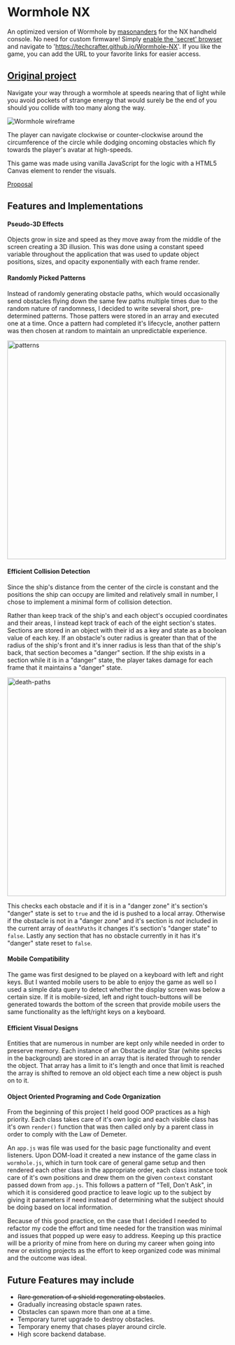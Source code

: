 # Wormhole NX

An optimized version of Wormhole by [masonanders](https://github.com/masonanders) for the NX handheld console. No need for custom firmware! Simply [enable the 'secret' browser](https://switchbru.com/dns) and navigate to 'https://techcrafter.github.io/Wormhole-NX'. If you like the game, you can add the URL to your favorite links for easier access.

## [Original project](https://github.com/masonanders/Wormhole)

Navigate your way through a wormhole at speeds nearing that of light while you avoid pockets of strange energy that would surely be the end of you should you collide with too many along the way.

![Wormhole wireframe](./docs/screenshots/gameplay.gif)

The player can navigate clockwise or counter-clockwise around the circumference of the circle while dodging oncoming obstacles which fly towards the player's avatar at high-speeds.

This game was made using vanilla JavaScript for the logic with a HTML5 Canvas element to render the visuals.

[Proposal](./docs/proposal.md)

## Features and Implementations

#### Pseudo-3D Effects

Objects grow in size and speed as they move away from the middle of the screen creating a 3D illusion. This was done using a constant speed variable throughout the application that was used to update object positions, sizes, and opacity exponentially with each frame render.

#### Randomly Picked Patterns

Instead of randomly generating obstacle paths, which would occasionally send obstacles flying down the same few paths multiple times due to the random nature of randomness, I decided to write several short, pre-determined patterns. Those patters were stored in an array and executed one at a time. Once a pattern had completed it's lifecycle, another pattern was then chosen at random to maintain an unpredictable experience.

<img src="./docs/screenshots/patterns.png" alt="patterns" width="500"/>

#### Efficient Collision Detection

Since the ship's distance from the center of the circle is constant and the positions the ship can occupy are limited and relatively small in number, I chose to implement a minimal form of collision detection.


Rather than keep track of the ship's and each object's occupied coordinates and their areas, I instead kept track of each of the eight section's states. Sections are stored in an object with their id as a key and state as a boolean value of each key. If an obstacle's outer radius is greater than that of the radius of the ship's front and it's inner radius is less than that of the ship's back, that section becomes a "danger" section. If the ship exists in a section while it is in a "danger" state, the player takes damage for each frame that it maintains a "danger" state.

<img src="./docs/screenshots/death-paths.png" alt="death-paths" width="500"/>

This checks each obstacle and if it is in a "danger zone" it's section's "danger" state is set to `true` and the id is pushed to a local array. Otherwise if the obstacle is not in a "danger zone" and it's section is *not* included in the current array of `deathPaths` it changes it's section's "danger state" to `false`. Lastly any section that has no obstacle currently in it has it's "danger" state reset to `false`.

#### Mobile Compatibility

The game was first designed to be played on a keyboard with left and right keys. But I wanted mobile users to be able to enjoy the game as well so I used a simple data query to detect whether the display screen was below a certain size. If it is mobile-sized, left and right touch-buttons will be generated towards the bottom of the screen that provide mobile users the same functionality as the left/right keys on a keyboard.

#### Efficient Visual Designs

Entities that are numerous in number are kept only while needed in order to preserve memory. Each instance of an Obstacle and/or Star (white specks in the background) are stored in an array that is iterated through to render the object. That array has a limit to it's length and once that limit is reached the array is shifted to remove an old object each time a new object is push on to it.

#### Object Oriented Programing and Code Organization

From the beginning of this project I held good OOP practices as a high priority. Each class takes care of it's own logic and each visible class has it's own `render()` function that was then called only by a parent class in order to comply with the Law of Demeter.

An `app.js` was file was used for the basic page functionality and event listeners. Upon DOM-load it created a new instance of the game class in `wormhole.js`, which in turn took care of general game setup and then rendered each other class in the appropriate order, each class instance took care of it's own positions and drew them on the given `context` constant passed down from `app.js`. This follows a pattern of "Tell, Don't Ask", in which it is considered good practice to leave logic up to the subject by giving it parameters if need instead of determining what the subject should be doing based on local information.

Because of this good practice, on the case that I decided I needed to refactor my code the effort and time needed for the transition was minimal and issues that popped up were easy to address. Keeping up this practice will be a priority of mine from here on during my career when going into new or existing projects as the effort to keep organized code was minimal and the outcome was ideal.

## Future Features may include

* ~~Rare generation of a shield regenerating obstacles~~.
* Gradually increasing obstacle spawn rates.
* Obstacles can spawn more than one at a time.
* Temporary turret upgrade to destroy obstacles.
* Temporary enemy that chases player around circle.
* High score backend database.
